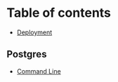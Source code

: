 # Table of contents

* [Deployment](README.md)

## Postgres

* [Command Line](postgres/command-line.md)

